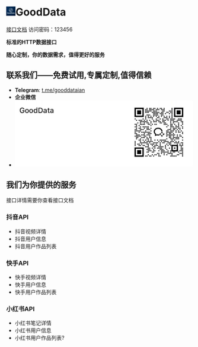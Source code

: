 ﻿# <img src="./logo.png" alt="logo" width="5%" />GoodData
 [接口文档](kd6ixqu61g.apifox.cn)  访问密码：123456

**标准的HTTP数据接口**

**随心定制，你的数据需求，值得更好的服务**

## 联系我们——免费试用,专属定制,值得信赖

- **Telegram**: [t.me/gooddataian](https://t.me/gooddataian)
- **企业微信**
- ![WX20250726-185134@2x](./qrCode.png)

## 我们为你提供的服务

接口详情需要你查看接口文档

### 抖音API

- 抖音视频详情
- 抖音用户信息
- 抖音用户作品列表

### 快手API

- 快手视频详情
- 快手用户信息
- 快手用户作品列表

### 小红书API

- 小红书笔记详情
- 小红书用户信息
- 小红书用户作品列表?​